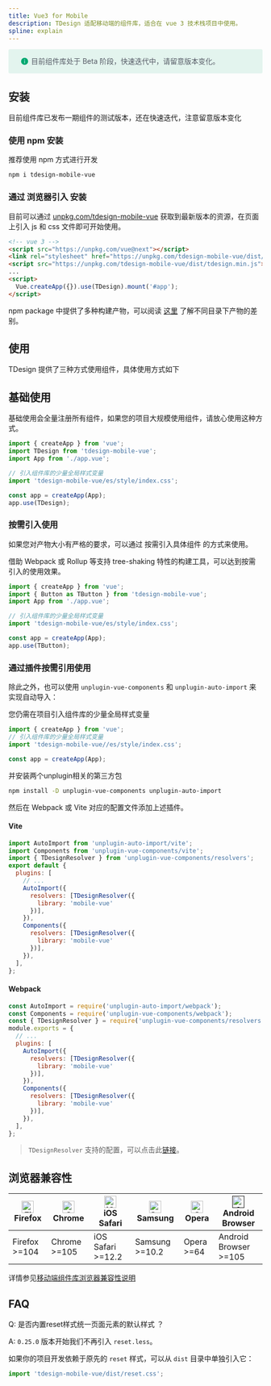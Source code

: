 ```yaml
---
title: Vue3 for Mobile
description: TDesign 适配移动端的组件库，适合在 vue 3 技术栈项目中使用。
spline: explain
---
```




<div style="background: rgba(0, 168, 112, .1); display: flex; align-items: center; line-height: 20px; padding: 14px 24px; border-radius: 3px; color: #555a65">
  <svg fill="none" viewBox="0 0 16 16" width="16px" height="16px" style="margin-right: 5px">
    <path fill="#00a870" d="M8 15A7 7 0 108 1a7 7 0 000 14zM7.4 4h1.2v1.2H7.4V4zm.1 2.5h1V12h-1V6.5z" fillOpacity="0.9"></path>
  </svg>
  目前组件库处于 Beta 阶段，快速迭代中，请留意版本变化。
</div>

## 安装

目前组件库已发布一期组件的测试版本，还在快速迭代，注意留意版本变化

### 使用 npm 安装

推荐使用 npm 方式进行开发

```bash
npm i tdesign-mobile-vue
```

### 通过 浏览器引入 安装

目前可以通过 [unpkg.com/tdesign-mobile-vue](https://unpkg.com/tdesign-mobile-vue) 获取到最新版本的资源，在页面上引入 js 和 css 文件即可开始使用。

```html
<!-- vue 3 -->
<script src="https://unpkg.com/vue@next"></script>
<link rel="stylesheet" href="https://unpkg.com/tdesign-mobile-vue/dist/tdesign.min.css" />
<script src="https://unpkg.com/tdesign-mobile-vue/dist/tdesign.min.js"></script>
...
<script>
  Vue.createApp({}).use(TDesign).mount('#app');
</script>
```

npm package 中提供了多种构建产物，可以阅读 [这里](https://github.com/Tencent/tdesign/blob/main/docs/develop-install.md) 了解不同目录下产物的差别。


## 使用

TDesign 提供了三种方式使用组件，具体使用方式如下

## 基础使用

基础使用会全量注册所有组件，如果您的项目大规模使用组件，请放心使用这种方式。

```js
import { createApp } from 'vue';
import TDesign from 'tdesign-mobile-vue';
import App from './app.vue';

// 引入组件库的少量全局样式变量
import 'tdesign-mobile-vue/es/style/index.css';

const app = createApp(App);
app.use(TDesign);
```

### 按需引入使用

如果您对产物大小有严格的要求，可以通过 按需引入具体组件 的方式来使用。

借助 Webpack 或 Rollup 等支持 tree-shaking 特性的构建工具，可以达到按需引入的使用效果。

```js
import { createApp } from 'vue';
import { Button as TButton } from 'tdesign-mobile-vue';
import App from './app.vue';

// 引入组件库的少量全局样式变量
import 'tdesign-mobile-vue/es/style/index.css';

const app = createApp(App);
app.use(TButton);
```

### 通过插件按需引用使用

除此之外，也可以使用 `unplugin-vue-components` 和 `unplugin-auto-import` 来实现自动导入：

您仍需在项目引入组件库的少量全局样式变量
```js
import { createApp } from 'vue';
// 引入组件库的少量全局样式变量
import 'tdesign-mobile-vue//es/style/index.css';

const app = createApp(App);
```
并安装两个unplugin相关的第三方包
```bash
npm install -D unplugin-vue-components unplugin-auto-import
```

然后在 Webpack 或 Vite 对应的配置文件添加上述插件。

#### Vite

```js
import AutoImport from 'unplugin-auto-import/vite';
import Components from 'unplugin-vue-components/vite';
import { TDesignResolver } from 'unplugin-vue-components/resolvers';
export default {
  plugins: [
    // ...
    AutoImport({
      resolvers: [TDesignResolver({
        library: 'mobile-vue'
      })],
    }),
    Components({
      resolvers: [TDesignResolver({
        library: 'mobile-vue'
      })],
    }),
  ],
};
```

#### Webpack

```js
const AutoImport = require('unplugin-auto-import/webpack');
const Components = require('unplugin-vue-components/webpack');
const { TDesignResolver } = require('unplugin-vue-components/resolvers');
module.exports = {
  // ...
  plugins: [
    AutoImport({
      resolvers: [TDesignResolver({
        library: 'mobile-vue'
      })],
    }),
    Components({
      resolvers: [TDesignResolver({
        library: 'mobile-vue'
      })],
    }),
  ],
};
```

> `TDesignResolver` 支持的配置，可以点击此[链接](https://github.com/antfu/unplugin-vue-components/blob/main/src/core/resolvers/tdesign.ts#L4)。


## 浏览器兼容性

| [<img src="https://raw.githubusercontent.com/alrra/browser-logos/master/src/firefox/firefox_48x48.png" alt="Firefox" width="24px" height="24px" />](http://godban.github.io/browsers-support-badges/)<br/>Firefox | [<img src="https://raw.githubusercontent.com/alrra/browser-logos/master/src/chrome/chrome_48x48.png" alt="Chrome" width="24px" height="24px" />](http://godban.github.io/browsers-support-badges/)<br/>Chrome | [<img src="https://raw.githubusercontent.com/alrra/browser-logos/master/src/safari-ios/safari-ios_48x48.png" alt="iOS Safari" width="24px" height="24px" />](http://godban.github.io/browsers-support-badges/)<br/> iOS Safari| [<img src="https://raw.githubusercontent.com/alrra/browser-logos/master/src/samsung-internet/samsung-internet_48x48.png" alt="Samsung" width="24px" height="24px" />](http://godban.github.io/browsers-support-badges/)<br/>Samsung | [<img src="https://raw.githubusercontent.com/alrra/browser-logos/master/src/opera/opera_48x48.png" alt="Opera" width="24px" height="24px" />](http://godban.github.io/browsers-support-badges/)<br/>Opera |[<img src="https://user-images.githubusercontent.com/51158141/189169679-71e045f6-9b9b-4baf-8b9f-e045a40216f5.png" alt="Android Browser" width="24px" height="24px" />]()<br/>Android Browser|
| --------- | --------- | --------- | --------- | --------- |--------- |
| Firefox >=104| Chrome >=105| iOS Safari >=12.2| Samsung >=10.2 | Opera >=64 | Android Browser >=105 |

详情参见[移动端组件库浏览器兼容性说明](https://github.com/Tencent/tdesign/wiki/Browser-Compatibility)


## FAQ

Q: 是否内置reset样式统一页面元素的默认样式 ？

A: `0.25.0` 版本开始我们不再引入 `reset.less`。

如果你的项目开发依赖于原先的 `reset` 样式，可以从 `dist` 目录中单独引入它：

```js
import 'tdesign-mobile-vue/dist/reset.css';
```